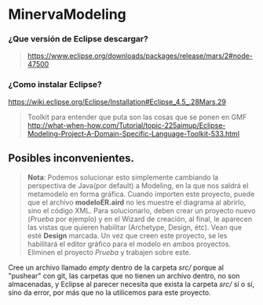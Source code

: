 # MinervaModeling

### ¿Que versión de Eclipse descargar?
> https://www.eclipse.org/downloads/packages/release/mars/2#node-47500


### ¿Como instalar Eclipse?
https://wiki.eclipse.org/Eclipse/Installation#Eclipse_4.5_.28Mars.29



> Toolkit para entender que puta son las cosas que se ponen en GMF
> http://what-when-how.com/Tutorial/topic-225aimup/Eclipse-Modeling-Project-A-Domain-Specific-Language-Toolkit-533.html

## Posibles inconvenientes.
>**Nota**:
>Podemos solucionar esto simplemente cambiando la perspectiva de Java(por default) a Modeling, en la que nos saldrá el metamodelo en forma gráfica.
Cuando importen este proyecto, puede que el archivo **modeloER.aird** no les
muestre el diagrama al abrirlo, sino el código XML. Para solucionarlo, deben
crear un proyecto nuevo (*Prueba* por ejemplo) y en el Wizard de creación, al
final, le aparecen las vistas que quieren habilitar (Archetype, Design, étc).
Vean que esté **Design** marcada. Un vez que creen este proyecto, se les
habilitará el editor gráfico para el modelo en ambos proyectos. Eliminen el
proyecto *Prueba* y trabajen sobre este.

Cree un archivo llamado *empty* dentro de la carpeta *src/* porque al "pushear"
con git, las carpetas que no tienen un archivo dentro, no son almacenadas, y
Eclipse al parecer necesita que exista la carpeta *src/* sí o sí, sino da error,
por más que no la utilicemos para este proyecto.
